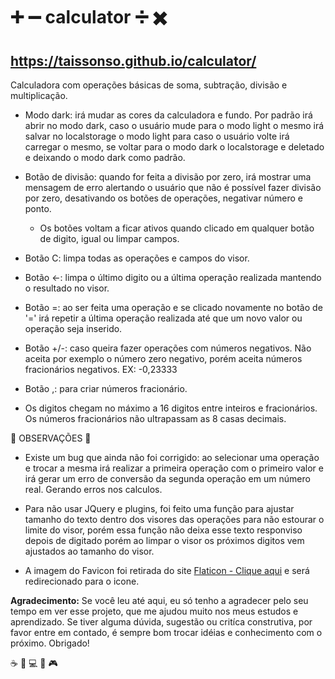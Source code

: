 # :heavy_plus_sign: :heavy_minus_sign: calculator :heavy_division_sign: :heavy_multiplication_x:
## https://taissonso.github.io/calculator/

 Calculadora com operações básicas de soma, subtração, divisão e multiplicação. 

- Modo dark: irá mudar as cores da calculadora e fundo. Por padrão irá abrir no modo dark, caso o usuário mude para o modo light o mesmo irá salvar no localstorage o modo light para caso o usuário volte irá carregar o mesmo, se voltar para o modo dark o localstorage e deletado e deixando o modo dark como padrão.  

- Botão de divisão: quando for feita a divisão por zero, irá mostrar uma mensagem de erro alertando o usuário que não é possível fazer divisão por zero, desativando os botões de operações, negativar número e ponto. 
  - Os botões voltam a ficar ativos quando clicado em qualquer botão de digito, igual ou limpar campos. 

- Botão C: limpa todas as operações e campos do visor. 

- Botão <-: limpa o último digito ou a última operação realizada mantendo o resultado no visor. 

- Botão =: ao ser feita uma operação e se clicado novamente no botão de '=' irá repetir a última operação realizada até que um novo valor ou operação seja inserido.

- Botão +/-: caso queira fazer operações com números negativos. Não aceita por exemplo o número zero negativo, porém aceita números fracionários negativos. EX: -0,23333

- Botão ,: para criar números fracionário.

- Os digitos chegam no máximo a 16 digitos entre inteiros e fracionários. Os números fracionários não ultrapassam as 8 casas decimais.

:red_circle: OBSERVAÇÕES :red_circle:
- Existe um bug que ainda não foi corrigido: ao selecionar uma operação e trocar a mesma irá realizar a primeira operação com o primeiro valor e irá gerar um erro de conversão da segunda operação em um número real. Gerando erros nos calculos. 

- Para não usar JQuery e plugins, foi feito uma função para ajustar tamanho do texto dentro dos visores das operações para não estourar o limite do visor, porém essa função não deixa esse texto responviso depois de digitado porém ao limpar o visor os próximos digitos vem ajustados ao tamanho do visor.  

- A imagem do Favicon foi retirada do site [Flaticon - Clique aqui](https://www.flaticon.com/free-icon/calculator_891175?term=calculator&page=1&position=15&page=1&position=15&related_id=891175&origin=search) e será redirecionado para o icone.

**Agradecimento:** Se você leu até aqui, eu só tenho a agradecer pelo seu tempo em ver esse projeto, que me ajudou muito nos meus estudos e aprendizado. Se tiver alguma dúvida, sugestão ou critíca construtiva, por favor entre em contado, é sempre bom trocar idéias e conhecimento com o próximo. Obrigado!

:coffee: :floppy_disk:    :computer:     :tada:     :video_game: 
